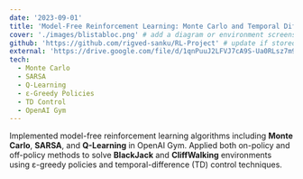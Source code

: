 ```yaml
---
date: '2023-09-01'
title: 'Model-Free Reinforcement Learning: Monte Carlo and Temporal Difference'
cover: './images/blistabloc.png' # add a diagram or environment screenshot
github: 'https://github.com/rigved-sanku/RL-Project' # update if stored separately
external: 'https://drive.google.com/file/d/1qnPuuJ2LFVJ7cA9S-Ua0RLsz7m9WTay1/view'
tech:
  - Monte Carlo
  - SARSA
  - Q-Learning
  - ε-Greedy Policies
  - TD Control
  - OpenAI Gym
---
```


Implemented model-free reinforcement learning algorithms including **Monte Carlo**, **SARSA**, and **Q-Learning** in OpenAI Gym. Applied both on-policy and off-policy methods to solve **BlackJack** and **CliffWalking** environments using ε-greedy policies and temporal-difference (TD) control techniques.
